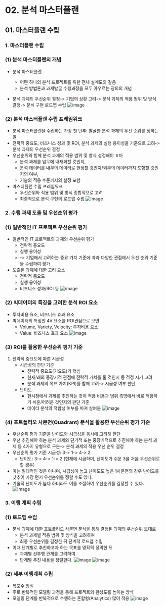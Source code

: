 # 02. 분석 마스터플랜
## 01. 마스터플랜 수립
### 1. 마스터플랜 수립
### (1) 분석 마스터플랜의 개념
* 분석 마스터플랜
    * 어떤 하나의 분석 프로젝트를 위한 전체 설계도와 같음
    * 분석 방법론과 과제발굴 수행과정을 모두 아우르는 광의의 개념

* 분석 과제의 우선순위 결정-> 기업의 상황 고려-> 분석 과제의 적용 범위 및 방식 결정-> 분석 구현 로드맵 수립
![image](https://github.com/qlkdkd/2-winter/assets/71871927/04d4b96a-1d59-45ae-892f-679a54191851)

### (2) 분석 마스터플랜 수립 프레임워크
* 분석 마스터플랜을 수립하는 가장 첫 단추: 발굴한 분석 과제의 우선 순위를 정하는 일
* 전략적 중요도, 비즈니스 성과 및 ROI, 분석 과제의 실행 용이성을 기준으로 고려-> 분석 과제의 우선순위 결정
* 우선순위와 함께 분석 과제의 적용 범위 및 방식 설정해야 ㅎ마
    * 분석 과제를 업무에 내재화할 것인지,
    * 분석 데이터를 내부의 데이터로 한정할 것인지/외부의 데이터까지 포함할 것인지의 여부,
    * 기술의 적용 수준까지의 설정 포함
* 마스터플랜 수립 프레임워크
    * 우선순위와 적용 범위 및 방식 종합적으로 고려
    * 최종적으로 분석 구현의 로드맵 수립
![image](https://github.com/qlkdkd/2-winter/assets/71871927/f2a39e89-1cb9-49cc-bde7-d0131d4811aa)

### 2. 수행 과제 도출 및 우선순위 평가
### (1) 일반적인 IT 프로젝트 우선순위 평가
* 일반적인 IT 프로젝트의 과제의 우선순위 평가
   * 전략적 중요도
   * 실행 용이성
   * -> 기업에서 고려하는 중요 가치 기준에 따라 다양한 관점에서 우선 순위 기준을 수립하여 평가
* 도출된 과제에 대한 고려 요소
   * 전략적 중요도
   * 실행 용이성
   * 비즈니스 성과/ROI 등
![image](https://github.com/qlkdkd/2-winter/assets/71871927/c233ff3d-dd8d-48ba-bc17-ba1b42f16e4b)

### (2) 빅데이터의 특징을 고려한 분석 ROI 요소
* 투자비용 요소, 비즈니스 효과 요소
* 빅데이터의 특징인 4V 요소를 ROI관점으로 보면
     * Volume, Variety, Velocity: 투자비용 요소
     * Value: 비즈니스 효과 요소
![image](https://github.com/qlkdkd/2-winter/assets/71871927/c1621d15-1e1a-4132-92ef-fce1ee5026a2)

### (3) ROI를 활용한 우선순위 평가 기준
1. 전략적 중요도에 따른 시급성
   * 시급성의 판단 기준
      * 전략적 중요도(기요도)가 핵심
      * 현재/래의 중장기적 관점에 전략적 가치를 둘 것인지 등 적정 시기 고려
      * 분석 과제의 목표 가치(KPI)를 함께 고려-> 시급성 여부 판단
   * 난이도
      * 현시점에서 과제를 추진하는 것이 적용 비용과 범위 측명에서 바로 적용하기 쉬운/어려운 것인지의 판단 기준
      * 데이터 분석의 적합성 여부를 따져 살펴봄
![image](https://github.com/qlkdkd/2-winter/assets/71871927/dc843437-aae7-40be-b637-9381ce866de7)

### (4) 포트폴리오 사분면(Quadrant) 분석을 활용한 우선순위 평가 기준
* 우선순위 평가 기준을 난이도와 시급성을 동시에 고려해 판단
* 우선 추진해야 하는 분석 과제와 단기적 또는 중장기적으로 추진해야 하는 분석 과제 등 4가지 유형으로 구분-> 분석 과제의 적용 우선 순위 결정
* 우선순위 평가 기준 시급성: 3-> 1-> 4-> 2
   * 난이도: 3-> 4-> 1-> 2 (현재에 시급하며, 난이도가 쉬운 3을 처음 우선순위로 할 경우)
* 이는 절대적인 것은 아니며, 시급성이 높고 난이도도 높은 1사분면의 경우 난이도를 낮추어 가장 먼저 우선순위를 정할 수도 있다.
* 기술적 난이도가 높다 하더라도 이를 조절하여 우선순위를 결정할 수 있다.
![image](https://github.com/qlkdkd/2-winter/assets/71871927/d9dff60d-29d8-43e0-9d70-7090a2f9c24c)

### 3. 이행 계획 수립
### (1) 로드맵 수립
* 분석 과제에 대한 포트폴리오 사분면 분석을 통해 결정된 과제의 우선순위 토대로
   * 분석 과제별 적용 범위 및 방식을 고려하여
   * 최종 우선순위를 결정한 뒤 단계적 로드맵 수립
* 이때 단계별로 추친하고자 하는 목표를 명확히 정의한 뒤
   * 과제별 선후행 관계를 고려하여
   * 단계별 추진 내용을 정렬한다.
![image](https://github.com/qlkdkd/2-winter/assets/71871927/28413078-a2e7-4490-ab85-33bfe2f51b18)
![image](https://github.com/qlkdkd/2-winter/assets/71871927/7702c06a-7229-4788-a1c7-abe213c698a1)

### (2) 세부 이행계획 수립
* 폭포수 방식
* 주로 반복적인 모델링 과정을 통해 프로젝트의 완성도를 높이는 방식
* 모델링 단계를 반복적으로 수행하는 혼합형(Analytics) 많이 적용
![image](https://github.com/qlkdkd/2-winter/assets/71871927/ac12670c-4423-471d-83c5-3ef1ce3a0b59)
